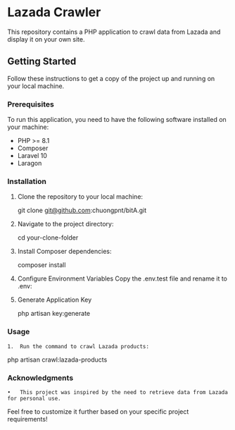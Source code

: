 # Lazada Crawler

This repository contains a PHP application to crawl data from Lazada and display it on your own site.

## Getting Started

Follow these instructions to get a copy of the project up and running on your local machine.

### Prerequisites

To run this application, you need to have the following software installed on your machine:

- PHP >= 8.1
- Composer
- Laravel 10
- Laragon

### Installation

1. Clone the repository to your local machine:

    git clone git@github.com:chuongpnt/bitA.git

2.	Navigate to the project directory:

    cd your-clone-folder

3.	Install Composer dependencies:

    composer install

4.	Configure Environment Variables
    Copy the .env.test file and rename it to .env:

5.	Generate Application Key

    php artisan key:generate

### Usage

	1.	Run the command to crawl Lazada products:

php artisan crawl:lazada-products


### Acknowledgments

	•	This project was inspired by the need to retrieve data from Lazada for personal use.

Feel free to customize it further based on your specific project requirements!
